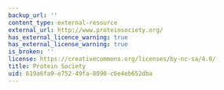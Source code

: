 ```yaml
---
backup_url: ''
content_type: external-resource
external_url: http://www.proteinsociety.org/
has_external_licence_warning: true
has_external_license_warning: true
is_broken: ''
license: https://creativecommons.org/licenses/by-nc-sa/4.0/
title: Protein Society
uid: 619a6fa9-e752-49fa-8090-c6e4eb652dba
---
```

